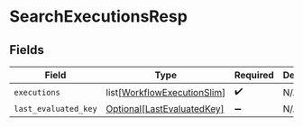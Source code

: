 # SearchExecutionsResp


## Fields

| Field                                                                       | Type                                                                        | Required                                                                    | Description                                                                 |
| --------------------------------------------------------------------------- | --------------------------------------------------------------------------- | --------------------------------------------------------------------------- | --------------------------------------------------------------------------- |
| `executions`                                                                | list[[WorkflowExecutionSlim](../../models/shared/workflowexecutionslim.md)] | :heavy_check_mark:                                                          | N/A                                                                         |
| `last_evaluated_key`                                                        | [Optional[LastEvaluatedKey]](../../models/shared/lastevaluatedkey.md)       | :heavy_minus_sign:                                                          | N/A                                                                         |